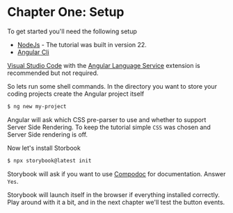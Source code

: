 # Chapter One: Setup

To get started you'll need the following setup

* [NodeJs](https://nodejs.org/) - The tutorial was built in version 22.
* [Angular Cli](https://angular.dev/tools/cli)

[Visual Studio Code](https://code.visualstudio.com/) with the [Angular Language Service](https://marketplace.visualstudio.com/items?itemName=Angular.ng-template) extension is recommended but not required.

So lets run some shell commands. In the directory you want to store your coding projects create the Angular project itself

```bash
$ ng new my-project
```

Angular will ask which CSS pre-parser to use and whether to support Server Side Rendering. To keep the tutorial simple `CSS` was chosen and Server Side rendering is off.

Now let's install Storbook

```bash
$ npx storybook@latest init
```
Storybook will ask if you want to use [Compodoc](https://compodoc.app/) for documentation. Answer `Yes`.

Storybook will launch itself in the browser if everything installed correctly. Play around with it a bit, and in the next chapter we'll test the button events.